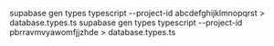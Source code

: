supabase gen types typescript --project-id abcdefghijklmnopqrst > database.types.ts
supabase gen types typescript --project-id pbrravmvyawomfjjzhde > database.types.ts

